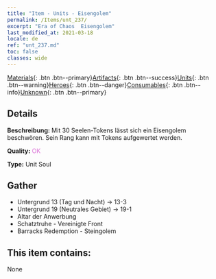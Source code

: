 ```yaml
---
title: "Item - Units - Eisengolem"
permalink: /Items/unt_237/
excerpt: "Era of Chaos  Eisengolem"
last_modified_at: 2021-03-18
locale: de
ref: "unt_237.md"
toc: false
classes: wide
---
```

 [Materials](/de/Items/){: .btn .btn--primary}[Artifacts](/de/Items/Artifacts/){: .btn .btn--success}[Units](/de/Items/Units/){: .btn .btn--warning}[Heroes](/de/Items/Heroes/){: .btn .btn--danger}[Consumables](/de/Items/Consumables/){: .btn .btn--info}[Unknown](/de/Items/Unknown/){: .btn .btn--primary}

## Details
 **Beschreibung:** Mit 30 Seelen-Tokens lässt sich ein Eisengolem beschwören. Sein Rang kann mit Tokens aufgewertet werden.

 **Quality:** <span style="color: #DA70D6">OK</span>

 **Type:** Unit Soul

## Gather

*    Untergrund 13 (Tag und Nacht) -> 13-3 
*    Untergrund 19 (Neutrales Gebiet) -> 19-1 
*    Altar der Anwerbung 
*    Schatztruhe - Vereinigte Front 
*    Barracks Redemption - Steingolem 

## This item contains:

  None


